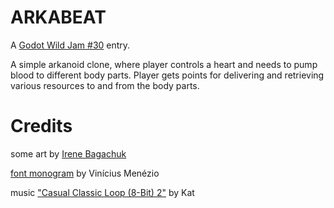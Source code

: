 # ARKABEAT #

A [Godot Wild Jam #30](https://itch.io/jam/godot-wild-jam-30) entry.

A simple arkanoid clone, where player controls a heart and needs to pump blood to different body parts. Player gets points for delivering and retrieving various resources to and from the body parts.

# Credits #

some art by [Irene Bagachuk](https://www.artstation.com/i_bahachuk)

[font monogram](https://datagoblin.itch.io/monogram) by Vinícius Menézio

music ["Casual Classic Loop (8-Bit) 2"](https://opengameart.org/content/casual-classic-loop-8-bit-2) by Kat